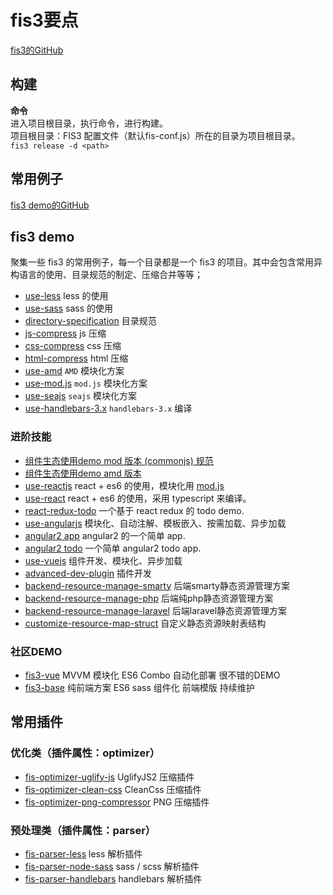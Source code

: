 # fis3要点
[fis3的GitHub](https://github.com/fex-team/fis3)<br>
## 构建
**命令**<br>
进入项目根目录，执行命令，进行构建。<br>
项目根目录：FIS3 配置文件（默认fis-conf.js）所在的目录为项目根目录。<br>
`
fis3 release -d <path>
`
## 常用例子
[fis3 demo的GitHub](https://github.com/fex-team/fis3-demo)<br>
## fis3 demo
聚集一些 fis3 的常用例子，每一个目录都是一个 fis3 的项目。其中会包含常用异构语言的使用、目录规范的制定、压缩合并等等；
- [use-less](use-less) less 的使用
- [use-sass](use-sass) sass 的使用
- [directory-specification](directory-specification) 目录规范
- [js-compress](js-compress) js 压缩
- [css-compress](css-compress) css 压缩
- [html-compress](html-compress) html 压缩
- [use-amd](use-amd) `AMD` 模块化方案
- [use-mod.js](use-mod.js) `mod.js` 模块化方案
- [use-seajs](use-seajs) `seajs` 模块化方案
- [use-handlebars-3.x](use-handlebars-3.x) `handlebars-3.x` 编译
### 进阶技能
- [组件生态使用demo mod 版本 (commonjs) 规范](https://github.com/fex-team/fis3-demo/tree/master/components-mod-demo)
- [组件生态使用demo amd 版本](https://github.com/fex-team/fis3-demo/tree/master/components-amd-demo)
- [use-reactjs](use-reactjs) react + es6 的使用，模块化用 [mod.js](https://github.com/fex-team/mod)
- [use-react](use-react) react + es6 的使用，采用 typescript 来编译。
- [react-redux-todo](https://github.com/fis-scaffold/react-redux-todo) 一个基于 react redux 的 todo demo.
- [use-angularjs](use-angularjs) 模块化、自动注解、模板嵌入、按需加载、异步加载
- [angular2 app](https://github.com/fis-scaffold/angular2-app) angular2 的一个简单 app.
- [angular2 todo](https://github.com/fis-scaffold/angular2-todo) 一个简单 angular2 todo app.
- [use-vuejs](use-vuejs) 组件开发、模块化、异步加载
- [advanced-dev-plugin](advanced-dev-plugin) 插件开发
- [backend-resource-manage-smarty](backend-resource-manage/use-smarty) 后端smarty静态资源管理方案
- [backend-resource-manage-php](backend-resource-manage/use-php) 后端纯php静态资源管理方案
- [backend-resource-manage-laravel](https://github.com/fex-team/laravel-fis/tree/master) 后端laravel静态资源管理方案
- [customize-resource-map-struct](customize-resource-map-struct) 自定义静态资源映射表结构
### 社区DEMO
 - [fis3-vue](https://github.com/okoala/fis3-vue) MVVM 模块化 ES6 Combo 自动化部署 很不错的DEMO
 - [fis3-base](https://github.com/yanhaijing/fis3-base) 纯前端方案 ES6 sass 组件化 前端模版 持续维护
## 常用插件
### 优化类（插件属性：optimizer）
- [fis-optimizer-uglify-js](https://www.npmjs.com/package/fis-optimizer-uglify-js) UglifyJS2 压缩插件
- [fis-optimizer-clean-css](https://www.npmjs.com/package/fis-optimizer-clean-css) CleanCss  压缩插件
- [fis-optimizer-png-compressor](https://www.npmjs.com/package/fis-optimizer-png-compressor) PNG 压缩插件
### 预处理类（插件属性：parser）
- [fis-parser-less](https://www.npmjs.com/package/fis-parser-less) less 解析插件
- [fis-parser-node-sass](https://www.npmjs.com/package/fis-parser-node-sass) sass / scss 解析插件
- [fis-parser-handlebars](https://www.npmjs.com/package/fis-parser-handlebars) handlebars 解析插件
